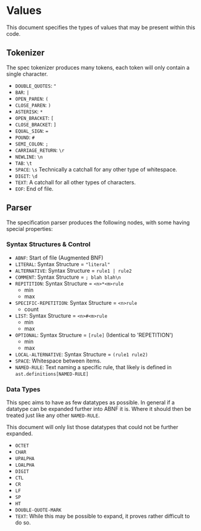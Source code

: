 # Values

This document specifies the types of values that may be present within this code.

## Tokenizer

The spec tokenizer produces many tokens, each token will only contain a single character.

* `DOUBLE_QUOTES`: `"`
* `BAR`: `|`
* `OPEN_PAREN`: `(`
* `CLOSE_PAREN`: `)`
* `ASTERISK`: `*`
* `OPEN_BRACKET`: `[`
* `CLOSE_BRACKET`: `]`
* `EQUAL_SIGN`: `=`
* `POUND`: `#`
* `SEMI_COLON`: `;`
* `CARRIAGE_RETURN`: `\r`
* `NEWLINE`: `\n`
* `TAB`: `\t`
* `SPACE`: `\s` Technically a catchall for any other type of whitespace.
* `DIGIT`: `\d`
* `TEXT`: A catchall for all other types of characters.
* `EOF`: End of file.

## Parser

The specification parser produces the following nodes, with some having special properties:

### Syntax Structures & Control
* `ABNF`: Start of file (Augmented BNF)
* `LITERAL`: Syntax Structure = `"literal"`
* `ALTERNATIVE`: Syntax Structure = `rule1 | rule2`
* `COMMENT`: Syntax Structure = `; blah blah\n`
* `REPITITION`: Syntax Structure = `<n>*<m>rule`
  - min
  - max
* `SPECIFIC-REPETITION`: Syntax Structure = `<n>rule`
  - count
* `LIST`: Syntax Structure = `<n>#<m>rule`
  - min
  - max
* `OPTIONAL`: Syntax Structure = `[rule]` (Identical to 'REPETITION')
  - min
  - max
* `LOCAL-ALTERNATIVE`: Syntax Structure = `(rule1 rule2)`
* `SPACE`: Whitespace between items.
* `NAMED-RULE`: Text naming a specific rule, that likely is defined in `ast.definitions[NAMED-RULE]`

### Data Types

This spec aims to have as few datatypes as possible. In general if a datatype can be expanded further into ABNF it is. Where it should then be treated just like any other `NAMED-RULE`.

This document will only list those datatypes that could not be further expanded.

* `OCTET`
* `CHAR`
* `UPALPHA`
* `LOALPHA`
* `DIGIT`
* `CTL`
* `CR`
* `LF`
* `SP`
* `HT`
* `DOUBLE-QUOTE-MARK`
* `TEXT`: While this may be possible to expand, it proves rather difficult to do so.
